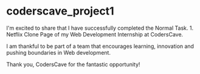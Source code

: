 # coderscave_project1
I'm excited to share that I have successfully completed the Normal Task. 1. Netflix Clone Page of my Web Development Internship at CodersCave.

I am thankful to be part of a team that encourages learning, innovation and pushing boundaries in Web development.

Thank you, CodersCave for the fantastic opportunity!
